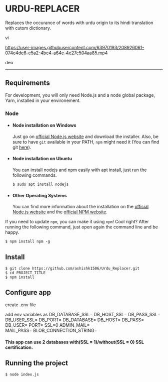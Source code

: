 # URDU-REPLACER

Replaces the occurance of words with urdu origin to its hindi translation with cutom dictionary.

vi

https://user-images.githubusercontent.com/63970193/208926061-074e4de6-e5a2-4bc4-a64e-4e27c504aa85.mp4

deo

---
## Requirements

For development, you will only need Node.js and a node global package, Yarn, installed in your environement.

### Node
- #### Node installation on Windows

  Just go on [official Node.js website](https://nodejs.org/) and download the installer.
Also, be sure to have `git` available in your PATH, `npm` might need it (You can find git [here](https://git-scm.com/)).

- #### Node installation on Ubuntu

  You can install nodejs and npm easily with apt install, just run the following commands.

      $ sudo apt install nodejs

- #### Other Operating Systems
  You can find more information about the installation on the [official Node.js website](https://nodejs.org/) and the [official NPM website](https://npmjs.org/).

If you need to update `npm`, you can make it using `npm`! Cool right? After running the following command, just open again the command line and be happy.

    $ npm install npm -g

###

## Install

    $ git clone https://github.com/ashishk1506/Urdu_Replacer.git
    $ cd PROJECT_TITLE
    $ npm install

## Configure app

create .env file 

add env variables as 
    DB_DATABASE_SSL= 
    DB_HOST_SSL=
    DB_PASS_SSL=
    DB_USER_SSL=
    DB_PORT=
    DB_DATABASE=
    DB_HOST=
    DB_PASS=
    DB_USER=
    PORT=
    SSL=0
    ADMIN_MAIL=   
    MAIL_PASS=
    BLOB_CONNECTION_STRING=

#### This app can use 2 databases with(SSL = 1)/without(SSL = 0) SSL certification. 


## Running the project

    $ node index.js

